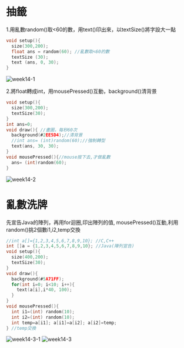 # 抽籤  
1.用亂數random()取<60的數，用text()印出來，以textSize()將字設大一點
```C
void setup(){
  size(300,200);
  float ans = random(60); //亂數取<60的數
  textSize (30);
  text (ans, 0, 30);
}
```
![week14-1](https://user-images.githubusercontent.com/79676872/119917537-56acd180-bf99-11eb-92ba-84061bb904dc.png)

2.將float轉成int，用mousePressed()互動，background()清背景
```C
void setup(){
  size(300,200);
  textSize(30);
}
int ans=0;
void draw(){ //畫圖，每秒60次
  background(#2EE5D4);//清背景
  //int ans= (int)random(60);//強制轉型
  text(ans, 30, 30);
}
void mousePressed(){//mouse按下去,才做亂數
  ans= (int)random(60);
}
```
![week14-2](https://user-images.githubusercontent.com/79676872/119918768-a8565b80-bf9b-11eb-8140-4c768eeb25e2.png)
# 亂數洗牌
先宣告Java的陣列，再用for迴圈,印出陣列的值, mousePressed()互動,利用random()挑2個數i1,i2,temp交換
```C
//int a[]={1,2,3,4,5,6,7,8,9,10}; //C,C++
int []a = {1,2,3,4,5,6,7,8,9,10}; //Java(陣列宣告)
void setup(){
  size(400,200);
  textSize(30);
}
void draw(){
  background(#5A71FF);
  for(int i=0; i<10; i++){
    text(a[i],i*40, 100);
  }
}
void mousePressed(){
  int i1=(int) random(10);
  int i2=(int) random(10);
  int temp=a[i1]; a[i1]=a[i2]; a[i2]=temp;
} //temp交換
```
![week14-3-1](https://user-images.githubusercontent.com/79676872/119921374-785d8700-bfa0-11eb-917a-a3890ff50eca.png)
![week14-3](https://user-images.githubusercontent.com/79676872/119921380-7abfe100-bfa0-11eb-9dd5-4bfd7b5a0322.png)
